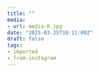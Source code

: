```yaml
---
title: ""
media:
- url: media-0.jpg
date: "2015-03-25T10:11:09Z"
draft: false
tags:
- imported
- from-instagram
---
```

